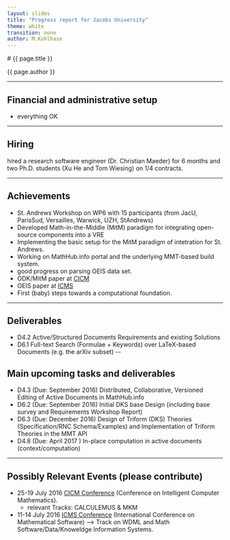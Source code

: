```yaml
---
layout: slides
title: "Progress report for Jacobs University"
theme: white
transition: none
author: M.Kohlhase
---
```


<section data-markdown data-separator="^---\n" data-separator-vertical="^--\n">
# {{ page.title }}

{{ page.author }}

---

## Financial and administrative setup

- everything OK

---
## Hiring

hired a research software engineer (Dr. Christian Maeder) for 6 months and two Ph.D. students
(Xu He and Tom Wiesing)  on 1/4 contracts. 

---
## Achievements

* St. Andrews Workshop on WP6 with 15 participants (from JacU, ParisSud, Versailles,
  Warwick, UZH, StAndrews)
* Developed Math-in-the-Middle (MitM) paradigm for integrating open-source components into a VRE
* Implementing the basic setup for the MitM paradigm of intetration for St. Andrews.
* Working on MathHub.info portal and the underlying MMT-based build system.
* good progress  on parsing OEIS data set.
* ODK/MitM paper  at [CICM](http://cicm-conference.org/2016) 
* OEIS paper at  [ICMS](http://icms2016.zib.de/) 
* First (baby) steps towards a computational foundation. 
---
## Deliverables

* D4.2 Active/Structured Documents Requirements and existing Solutions
* D6.1 Full-text Search (Formulae + Keywords) over LaTeX-based Documents (e.g. the arXiv subset)
--
## Main upcoming tasks and deliverables

* D4.3 (Due: September 2016) Distributed, Collaborative, Versioned Editing of Active Documents in MathHub.info
* D6.2 (Due: September 2016) Initial DKS base Design (including base survey and Requirements Workshop Report)
* D6.3 (Due: December 2016) Design of Triform (DKS) Theories (Specification/RNC Schema/Examples) and Implementation of Triform Theories in the MMT API  
* D4.8 (Due: April 2017 ) In-place computation in active documents (context/computation)
---
## Possibly Relevant Events (please contribute)

* 25-19 July 2016 [CICM Conference](http://cicm-conference.org/2016) (Conference on Intelligent Computer Mathematics).
  * relevant Tracks: CALCULEMUS & MKM
* 11-14 July 2016 [ICMS Conference](http://icms2016.zib.de/) (International Conference on Mathematical Software)
--> Track on WDML and Math Software/Data/Knoweldge Information Systems.


</section>
